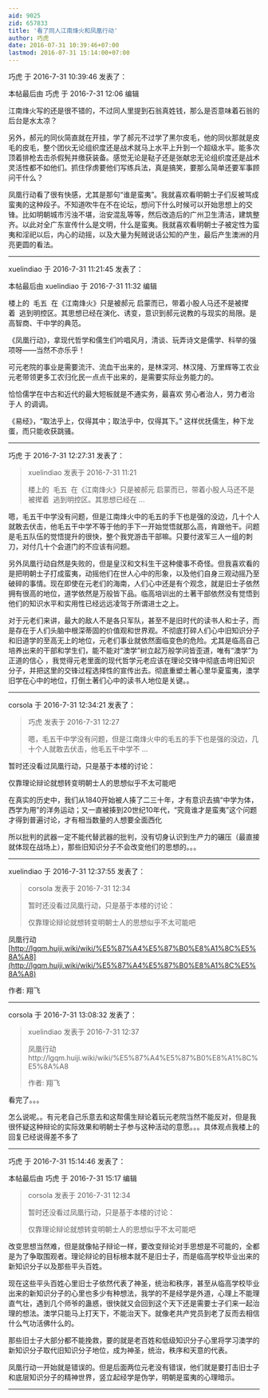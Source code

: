 ```yaml
---
aid: 9025
zid: 657833
title: '看了同人江南烽火和凤凰行动'
author: 巧虎
date: 2016-07-31 10:39:46+07:00
lastmod: 2016-07-31 15:14:00+07:00
---
```


巧虎 于 2016-7-31 10:39:46 发表了：

本帖最后由 巧虎 于 2016-7-31 12:06 编辑 

江南烽火写的还是很不错的，不过同人里提到石翁真姓钱，那么是否意味着石翁的后台是水太凉？

另外，郝元的同伙简直就在开挂，学了郝元不过学了黑尔皮毛，他的同伙那就是皮毛的皮毛，整个团伙无论组织度还是战术就马上水平上升到一个超级水平。能多次顶着排枪去击杀假髡并缴获装备。感觉无论是鞑子还是张献忠无论组织度还是战术灵活性都不如他们。抓住俘虏要他们写练兵法，真是搞笑，要那么简单还要军事顾问干什么？

凤凰行动看了很有快感，尤其是那句“谁是蛮夷”。我就喜欢看明朝士子们反被骂成蛮夷的这种段子。不知道吹牛在不在论坛，想问下什么时候可以开始思想上的交锋。比如明朝城市污浊不堪，治安混乱等等，然后改造后的广州卫生清洁，建筑整齐。以此对全广东宣传什么是文明，什么是蛮夷。我就喜欢看明朝士子被定性为蛮夷和淫祀以后，内心的动摇，以及大量为髡贼说话公知的产生，最后产生澳洲的月亮更圆的看法。

---------

xuelindiao 于 2016-7-31 11:21:45 发表了：

本帖最后由 xuelindiao 于 2016-7-31 11:32 编辑 

楼上的  毛五  在《江南烽火》只是被郝元 启蒙而已，带着小股人马还不是被撵着  逃到明控区。其思想已经在演化、诱变，意识到郝元说教的与现实的局限。是高智商、干中学的典范。   

《凤凰行动》，拿现代哲学和儒生们吟唱风月，清谈、玩弄诗文是儒学、科举的强项呀——当然不亦乐乎！

可元老院的事业是需要流汗、流血干出来的，是林深河、林汉隆、万里辉等工农业元老带领更多工农归化民一点点干出来的，是需要实际业务能力的。

恰恰儒学在中古和近代的最大短板就是不通实务，最喜欢 劳心者治人，劳力者治于人 的调调。

《易经》，“取法乎上，仅得其中；取法乎中，仅得其下。” 这样优抚儒生，种下龙蛋，而只能收获跳骚。

---------

巧虎 于 2016-7-31 12:27:31 发表了：

> xuelindiao 发表于 2016-7-31 11:21
> 
> 楼上的  毛五  在《江南烽火》只是被郝元 启蒙而已，带着小股人马还不是被撵着  逃到明控区。其思想已经在 ...



嗯，毛五干中学没有问题，但是江南烽火中的毛五的手下也是强的没边，几十个人就敢去伏击，他毛五干中学不等于他的手下一开始觉悟就那么高，肯跟他干。问题是毛五队伍的觉悟提升的很快，整个我党游击干部嘛。只要付波军三人一组的刺刀，对付几十个会道门的不应该有问题。

另外凤凰行动自然是失败的，但是皇汉和文科生干这种傻事不奇怪。但我喜欢看的是把明朝士子打成蛮夷，动摇他们在世人心中的形象，以及他们自身三观动摇乃至破碎的事情。现在即使在元老们的海南，人们心中还是有个观念，就是旧士子依然拥有很高的地位，道学依然是万般皆下品。临高培训出的土著干部依然没有觉悟到他们的知识水平和实用性已经远远凌驾于所谓进士之上。

对于元老们来讲，最大的敌人不是各只军队，甚至不是旧时代的读书人和士子，而是存在于人们头脑中根深蒂固的价值观和世界观。不彻底打碎人们心中旧知识分子和旧道学的至高无上的地位，元老们事业就依然面临变色的危险。尤其是临高自己培养出来的干部和学生们，能不能对“澳学”树立起万般学问皆歪道，唯有“澳学”为正道的信心 ，我觉得元老里面的现代哲学元老应该在理论交锋中彻底击垮旧知识分子，并把这里的交锋过程选择性的宣传出去。彻底重塑土著心里华夏蛮夷，澳学旧学在心中的地位，打倒土著们心中的读书人地位是关键。。

---------

corsola 于 2016-7-31 12:34:21 发表了：

> 巧虎 发表于 2016-7-31 12:27
> 
> 嗯，毛五干中学没有问题，但是江南烽火中的毛五的手下也是强的没边，几十个人就敢去伏击，他毛五干中学不 ...



暂时还没看过凤凰行动，只是基于本楼的讨论：

仅靠理论辩论就想转变明朝士人的思想似乎不太可能吧

在真实的历史中，我们从1840开始被人揍了二三十年，才有意识去搞“中学为体，西学为用”的洋务运动；又一直被揍到20世纪10年代，“究竟谁才是蛮夷”这个问题才得到普遍讨论，才有相当数量的人想要全面西化

所以批判的武器一定不能代替武器的批判，没有切身认识到生产力的碾压（最直接就体现在战场上），那些旧知识分子不会改变他们的思想的。。。

---------

xuelindiao 于 2016-7-31 12:37:55 发表了：

> corsola 发表于 2016-7-31 12:34
> 
> 暂时还没看过凤凰行动，只是基于本楼的讨论：
> 
> 仅靠理论辩论就想转变明朝士人的思想似乎不太可能吧



凤凰行动[http://lgqm.huiji.wiki/wiki/%E5%87%A4%E5%87%B0%E8%A1%8C%E5%8A%A8](http://lgqm.huiji.wiki/wiki/%E5%87%A4%E5%87%B0%E8%A1%8C%E5%8A%A8)

作者: 翔飞

---------

corsola 于 2016-7-31 13:08:32 发表了：

> xuelindiao 发表于 2016-7-31 12:37
> 
> 凤凰行动http://lgqm.huiji.wiki/wiki/%E5%87%A4%E5%87%B0%E8%A1%8C%E5%8A%A8
> 
> 作者: 翔飞



看完了。。。

怎么说呢。。有元老自己乐意去和这帮儒生辩论着玩元老院当然不能反对，但是我很怀疑这种辩论的实际效果和明朝士子参与这种活动的意愿。。。具体观点我楼上的回复已经说得差不多了

---------

巧虎 于 2016-7-31 15:14:46 发表了：

本帖最后由 巧虎 于 2016-7-31 15:17 编辑 


> 
> corsola 发表于 2016-7-31 12:34
> 
> 暂时还没看过凤凰行动，只是基于本楼的讨论：
> 
> 仅靠理论辩论就想转变明朝士人的思想似乎不太可能吧



改变思想当然难，但是就像帖子辩论一样，要改变辩论对手思想是不可能的，全都是为了争取围观者。理论辩论的目标根本就不是旧士子，而是临高学校毕业出来的新知识分子以及那些平头百姓。

现在这些平头百姓心里旧士子依然代表了神圣，统治和秩序，甚至从临高学校毕业出来的新知识分子的心里也多少有种想法，我学的不是经学是外道，心理上不能理直气壮，遇到几个师爷的蛊惑，很快就又会回到这个天下还是需要士子们来一起治理的想法。澳学只能马上打天下，不能治天下。就像老共产党员到老了反而去相信什么气功活佛什么的。

那些旧士子大部分都不能挽救，要的就是老百姓和低级知识分子心里将学习澳学的新知识分子取代旧知识分子地位，成为神圣，统治，秩序和天意的代表。

凤凰行动一开始就是错误的。但是后面两位元老没有错误，他们就是要打击旧士子和底层知识分子的精神世界，竖立起经学是伪学，明朝是蛮夷的心理暗示。

---------

